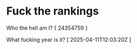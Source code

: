 # Fuck the rankings

Who the hell am I?
{ 24354759 }

What fucking year is it?
[ 2025-04-11T12:03:20Z ]
